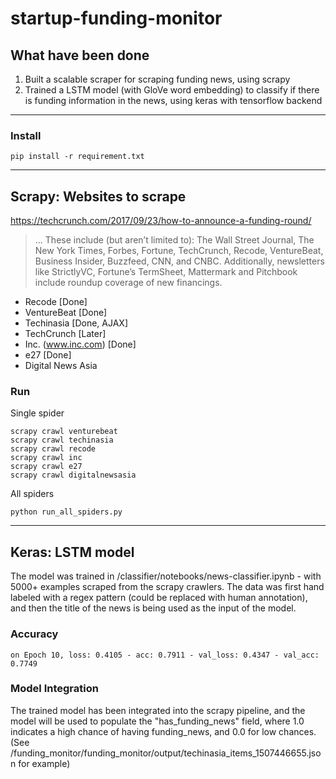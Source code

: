 # startup-funding-monitor

## What have been done
1. Built a scalable scraper for scraping funding news, using scrapy
2. Trained a LSTM model (with GloVe word embedding) to classify if there is funding information in the news, using keras with tensorflow backend

---

### Install
```
pip install -r requirement.txt
```

---

## Scrapy: Websites to scrape
https://techcrunch.com/2017/09/23/how-to-announce-a-funding-round/

> ... These include (but aren’t limited to): The Wall Street Journal, The New York Times, Forbes, Fortune, TechCrunch, Recode, VentureBeat, Business Insider, Buzzfeed, CNN, and CNBC. Additionally, newsletters like StrictlyVC, Fortune’s TermSheet, Mattermark and Pitchbook include roundup coverage of new financings.

* Recode [Done]
* VentureBeat [Done]
* Techinasia [Done, AJAX]
* TechCrunch [Later]
* Inc. (www.inc.com) [Done]
* e27 [Done]
* Digital News Asia

### Run
Single spider
```
scrapy crawl venturebeat
scrapy crawl techinasia
scrapy crawl recode
scrapy crawl inc
scrapy crawl e27
scrapy crawl digitalnewsasia
```

All spiders
```
python run_all_spiders.py
```

---

## Keras: LSTM model
The model was trained in /classifier/notebooks/news-classifier.ipynb - with 5000+ examples scraped from the scrapy crawlers. The data was first hand labeled with a regex pattern (could be replaced with human annotation), and then the title of the news is being used as the input of the model.


### Accuracy
```
on Epoch 10, loss: 0.4105 - acc: 0.7911 - val_loss: 0.4347 - val_acc: 0.7749
```

### Model Integration
The trained model has been integrated into the scrapy pipeline, and the model will be used to populate the "has_funding_news" field, where 1.0 indicates a high chance of having funding_news, and 0.0 for low chances. (See /funding_monitor/funding_monitor/output/techinasia_items_1507446655.json for example)
